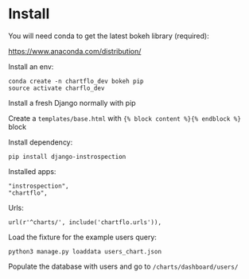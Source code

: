 # Install 

You will need conda to get the latest bokeh library (required):

https://www.anaconda.com/distribution/

Install an env:

   ```
   conda create -n chartflo_dev bokeh pip
   source activate charflo_dev
   ```
   
Install a fresh Django normally with pip

Create a `templates/base.html` with `{% block content %}{% endblock %}` block

Install dependency:

   ```
   pip install django-instrospection
   ```

Installed apps:

   ```
   "instrospection",
   "chartflo",
   ```

Urls:

   ```
   url(r'^charts/', include('chartflo.urls')),
   ```
  
Load the fixture for the example users query:

   ```
   python3 manage.py loaddata users_chart.json
   ```
   
Populate the database with users and go to `/charts/dashboard/users/`

